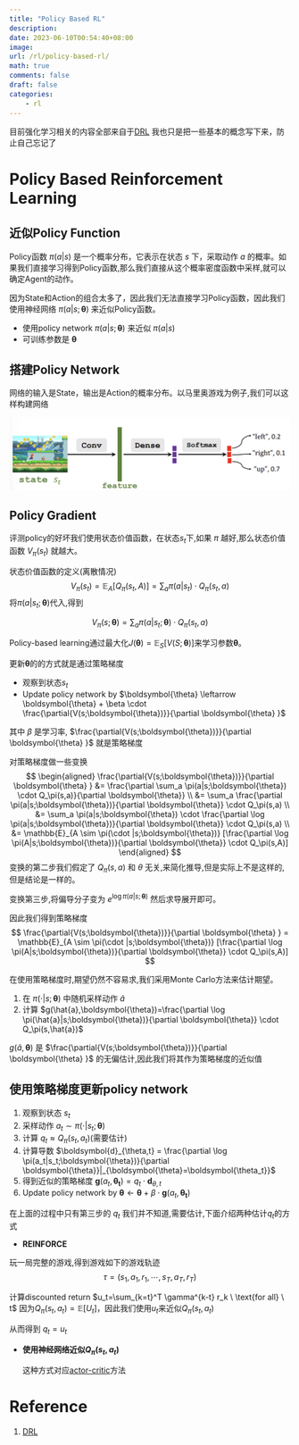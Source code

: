 ```yaml
---
title: "Policy Based RL"
description: 
date: 2023-06-10T00:54:40+08:00
image:
url: /rl/policy-based-rl/
math: true
comments: false
draft: false
categories:
    - rl
---
```


目前强化学习相关的内容全部来自于[DRL](https://github.com/wangshusen/DRL)
我也只是把一些基本的概念写下来，防止自己忘记了

# Policy Based Reinforcement Learning

## 近似Policy Function

Policy函数 $\pi(a|s)$ 是一个概率分布，它表示在状态 $s$ 下，采取动作 $a$ 的概率。如果我们直接学习得到Policy函数,那么我们直接从这个概率密度函数中采样,就可以确定Agent的动作。

因为State和Action的组合太多了，因此我们无法直接学习Policy函数，因此我们使用神经网络 $\pi(a|s;\boldsymbol{\theta})$ 来近似Policy函数。

- 使用policy network $\pi(a|s;\boldsymbol{\theta})$ 来近似 $\pi(a|s)$ 
- 可训练参数是 $\boldsymbol{\theta}$ 

## 搭建Policy Network

网络的输入是State，输出是Action的概率分布。以马里奥游戏为例子,我们可以这样构建网络

![Policy NetWork Example](2023-06-10-01-02-16.png)

## Policy Gradient

评测policy的好坏我们使用状态价值函数，在状态$s_t$下,如果 $\pi$ 越好,那么状态价值函数 $V_\pi(s_t)$ 就越大。

状态价值函数的定义(离散情况)
$$
V_\pi(s_t) = \mathbb{E}_{A}[Q_\pi(s_t,A)] = \sum_a \pi(a|s_t) \cdot Q_\pi(s_t,a)
$$
将$\pi(a|s_t;\boldsymbol{\theta})$代入,得到

$$
V_\pi(s;\boldsymbol{\theta}) = \sum_a \pi(a|s_t;\boldsymbol{\theta}) \cdot Q_\pi(s_t,a)
$$

Policy-based learning通过最大化$J(\boldsymbol{\theta}) = \mathbb{E}_S [V(S;\boldsymbol{\theta})]$来学习参数$\boldsymbol{\theta}$。

更新$\boldsymbol{\theta}$的的方式就是通过策略梯度
- 观察到状态$s_t$
- Update policy network by $\boldsymbol{\theta} \leftarrow \boldsymbol{\theta} + \beta \cdot \frac{\partial{V(s;\boldsymbol{\theta})}}{\partial \boldsymbol{\theta} }$
  
其中 $\beta$ 是学习率, $\frac{\partial{V(s;\boldsymbol{\theta})}}{\partial \boldsymbol{\theta} }$ 就是策略梯度

对策略梯度做一些变换
$$
\begin{aligned}
\frac{\partial{V(s;\boldsymbol{\theta})}}{\partial \boldsymbol{\theta} } 
&= \frac{\partial \sum_a \pi(a|s;\boldsymbol{\theta}) \cdot Q_\pi(s,a)}{\partial \boldsymbol{\theta}} \\
&= \sum_a \frac{\partial \pi(a|s;\boldsymbol{\theta})}{\partial \boldsymbol{\theta}} \cdot Q_\pi(s,a) \\
&= \sum_a \pi(a|s;\boldsymbol{\theta}) \cdot \frac{\partial \log \pi(a|s;\boldsymbol{\theta})}{\partial \boldsymbol{\theta}} \cdot Q_\pi(s,a) \\
&= \mathbb{E}_{A \sim \pi(\cdot |s;\boldsymbol{\theta})} [\frac{\partial \log \pi(A|s;\boldsymbol{\theta})}{\partial \boldsymbol{\theta}} \cdot Q_\pi(s,A)]
\end{aligned} 
$$
变换的第二步我们假定了 $Q_\pi(s,a)$ 和 $\theta$ 无关,来简化推导,但是实际上不是这样的,但是结论是一样的。 

变换第三步,将偏导分子变为 $e^{\log \pi(a|s;\boldsymbol{\theta})}$ 然后求导展开即可。

因此我们得到策略梯度
$$
\frac{\partial{V(s;\boldsymbol{\theta})}}{\partial \boldsymbol{\theta} } = \mathbb{E}_{A \sim \pi(\cdot |s;\boldsymbol{\theta})} [\frac{\partial \log \pi(A|s;\boldsymbol{\theta})}{\partial \boldsymbol{\theta}} \cdot Q_\pi(s,A)]
$$

在使用策略梯度时,期望仍然不容易求,我们采用Monte Carlo方法来估计期望。

1. 在 $\pi(\cdot|s;\boldsymbol{\theta})$ 中随机采样动作 $\hat{a}$
2. 计算 $g(\hat{a},\boldsymbol{\theta})=\frac{\partial \log \pi(\hat{a}|s;\boldsymbol{\theta})}{\partial \boldsymbol{\theta}} \cdot Q_\pi(s,\hat{a})$

$g(\hat{a},\boldsymbol{\theta})$ 是 $\frac{\partial{V(s;\boldsymbol{\theta})}}{\partial \boldsymbol{\theta} }$ 的无偏估计,因此我们将其作为策略梯度的近似值

## 使用策略梯度更新policy network 

1. 观察到状态 $s_t$
2. 采样动作 $a_t \sim \pi(\cdot|s_t;\boldsymbol{\theta})$
3. 计算 $q_t \approx Q_\pi(s_t,a_t)$(需要估计)
4. 计算导数 $\boldsymbol{d}_{\theta,t} = \frac{\partial \log \pi(a_t|s_t;\boldsymbol{\theta})}{\partial \boldsymbol{\theta}}|_{\boldsymbol{\theta}=\boldsymbol{\theta_t}}$
5. 得到近似的策略梯度 $\boldsymbol{g}(a_t,\boldsymbol{\theta_t}) = q_t \cdot \boldsymbol{d}_{\theta,t}$
6. Update policy network by $\boldsymbol{\theta} \leftarrow \boldsymbol{\theta} + \beta \cdot \boldsymbol{g}(a_t,\boldsymbol{\theta_t})$

在上面的过程中只有第三步的 $q_t$ 我们并不知道,需要估计,下面介绍两种估计$q_t$的方式

- **REINFORCE**
 
玩一局完整的游戏,得到游戏如下的游戏轨迹
$$
\tau = (s_1,a_1,r_1,\cdots,s_T,a_T,r_T)
$$

计算discounted return $u_t=\sum_{k=t}^T \gamma^{k-t} r_k \ \text{for all} \ t$
因为$Q_\pi(s_t,a_t) = \mathbb{E}[U_t]$，因此我们使用$u_t$来近似$Q_\pi(s_t,a_t)$

从而得到 $q_t = u_t$

- **使用神经网络近似$Q_\pi(s_t,a_t)$**

    这种方式对应[actor-critic](/rl/actor-critic/)方法

# Reference

1. [DRL](https://github.com/wangshusen/DRL)